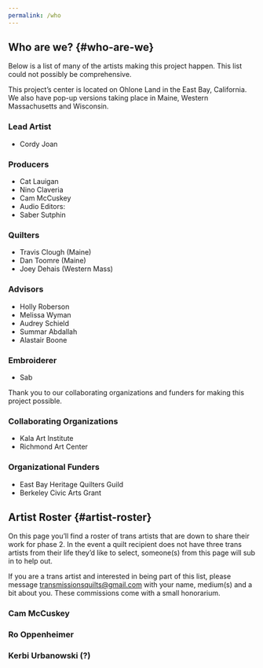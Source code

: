 ```yaml
---
permalink: /who
---
```


## Who are we? {#who-are-we}

Below is a list of many of the artists making this project happen. This list
could not possibly be comprehensive.

This project’s center is located on Ohlone Land in the East Bay, California.
We also have pop-up versions taking place in Maine, Western
Massachusetts and Wisconsin.

### Lead Artist

* Cordy Joan

### Producers

* Cat Lauigan
* Nino Claveria
* Cam McCuskey
* Audio Editors:
* Saber Sutphin

### Quilters

* Travis Clough (Maine)
* Dan Toomre (Maine)
* Joey Dehais (Western Mass)

### Advisors

* Holly Roberson
* Melissa Wyman
* Audrey Schield
* Summar Abdallah
* Alastair Boone

### Embroiderer

* Sab

Thank you to our collaborating organizations and funders for making this
project possible.

### Collaborating Organizations

* Kala Art Institute
* Richmond Art Center

### Organizational Funders

* East Bay Heritage Quilters Guild
* Berkeley Civic Arts Grant

## Artist Roster {#artist-roster}

On this page you’ll find a roster of trans artists that
are down to share their work for phase 2. In the
event a quilt recipient does not have three trans
artists from their life they’d like to select,
someone(s) from this page will sub in to help out.

If you are a trans artist and interested in being part
of this list, please message
[transmissionsquilts@gmail.com](mailto:transmissionsquilts@gmail.com) with your name,
medium(s) and a bit about you. These commissions
come with a small honorarium.

### Cam McCuskey

### Ro Oppenheimer

### Kerbi Urbanowski (?)
